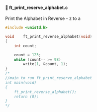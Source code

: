 #### :hammer: ft_print_reserve_alphabet.c 

Print the Alphabet in Reverse - z to a
```c
#include <unistd.h>

void	ft_print_reverse_alphabet(void)
{
	int	count;

	count = 123;
	while (count-- >= 98)
		write(1, &count, 1);
}
/*
//main to run ft_print_reserve_alphabet
int main(void)
{
	ft_print_reverse_alphabet();
	return (0);
}
*/
```
